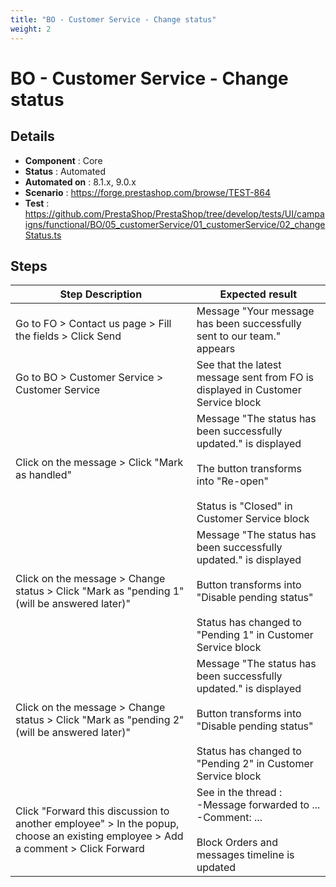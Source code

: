 ```yaml
---
title: "BO - Customer Service - Change status"
weight: 2
---
```


# BO - Customer Service - Change status
## Details
* **Component** : Core
* **Status** : Automated
* **Automated on** : 8.1.x, 9.0.x
* **Scenario** : https://forge.prestashop.com/browse/TEST-864
* **Test** : https://github.com/PrestaShop/PrestaShop/tree/develop/tests/UI/campaigns/functional/BO/05_customerService/01_customerService/02_changeStatus.ts

## Steps
| Step Description | Expected result |
| ----- | ----- |
| Go to FO > Contact us page > Fill the fields > Click Send | Message "Your message has been successfully sent to our team." appears |
| Go to BO > Customer Service > Customer Service | See that the latest message sent from FO is displayed in Customer Service block |
| Click on the message > Click "Mark as handled" | Message "The status has been successfully updated." is displayed<br><br>The button transforms into "Re-open"<br><br>Status is "Closed" in Customer Service block |
| Click on the message > Change status > Click "Mark as "pending 1" (will be answered later)" | Message "The status has been successfully updated." is displayed<br><br>Button transforms into "Disable pending status"<br><br>Status has changed to "Pending 1" in Customer Service block |
| Click on the message > Change status > Click "Mark as "pending 2" (will be answered later)" | Message "The status has been successfully updated." is displayed<br><br>Button transforms into "Disable pending status"<br><br>Status has changed to "Pending 2" in Customer Service block |
| Click "Forward this discussion to another employee" > In the popup, choose an existing employee > Add a comment > Click Forward | See in the thread :<br>-Message forwarded to ...<br>-Comment: ...<br><br>Block Orders and messages timeline is updated |
